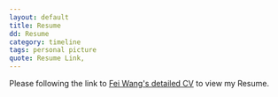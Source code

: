 ```yaml
---
layout: default
title: Resume
dd: Resume
category: timeline
tags: personal picture
quote: Resume Link,
---
```


Please following the link to <a href="./pdf/personal.pdf">Fei Wang's detailed CV</a> to view my Resume.

